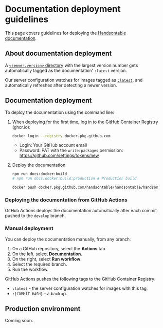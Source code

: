 # Documentation deployment guidelines

This page covers guidelines for deploying the [Handsontable documentation](https://handsontable.com/docs).

## About documentation deployment

A [`<semver.version>` directory](./README.md#handsontable-docs-directory-structure) with the largest version number gets automatically tagged as the documentation' `:latest` version.

Our server configuration watches for images tagged as [`:latest`](./README-EDITING.md#editing-the-latest-docs-version), and automatically refreshes after detecting a newer version.

## Documentation deployment

To deploy the documentation using the command line:

1. When deploying for the first time, log in to the GitHub Container Registry (ghcr.io):
    ```bash
    docker login --registry docker.pkg.github.com
    ```
    * Login: Your GitHub account email
    * Password: PAT with the `write:packages` permission: https://github.com/settings/tokens/new

2. Deploy the documentation:
    ```bash
    npm run docs:docker:build
    # npm run docs:docker:build:production # Production build

    docker push docker.pkg.github.com/handsontable/handsontable/handsontable-documentation:latest
    ```

### Deploying the documentation from GitHub Actions

GitHub Actions deploys the documentation automatically after each commit pushed to the `develop` branch.

### Manual deployment

You can deploy the documentation manually, from any branch:

1. On a GitHub repository, select the **Actions** tab.
2. On the left, select **Documentation**.
3. On the right, select **Run workflow**.
4. Select the required branch.
5. Run the workflow.

GitHub Actions pushes the following tags to the GitHub Container Registry:

* `:latest` - the server configuration watches for images with this tag.
* `:[COMMIT_HASH]` - a backup.

## Production environment

Coming soon.